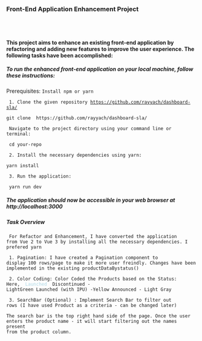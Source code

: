 <h3> Front-End Application Enhancement Project </h3>

<br/>
<br/>

<h4> This project aims to enhance an existing front-end application by refactoring and adding new features to improve the user experience. The following tasks have been accomplished:
 </h4>

<h5>To run the enhanced front-end application on your local machine, follow these instructions:</h5>

Prerequisites: <code>Install npm or yarn</code>

<code> 1. Clone the given repository  https://github.com/rayyach/dashboard-sla/ </code>

    git clone  https://github.com/rayyach/dashboard-sla/

<code> Navigate to the project directory using your command line or terminal: </code>
    
     cd your-repo

<code> 2. Install the necessary dependencies using yarn: </code>

    yarn install

<code> 3. Run the application: </code>

     yarn run dev

<h5>The application should now be accessible in your web browser at http://localhost:3000</h5> 


<h5> Task Overview </h5>

<code> For Refactor and Enhancement, I have converted the application from Vue 2 to Vue 3 by installing all the necessary dependencies. I prefered yarn </code>

<code> 1. Pagination: I have created a Pagination component to display 100 rows/page to make it more user freindly.
Changes have been implemented in the existing productDataBystatus() </code>

<code> 2. Color Coding: Color Coded the Products based on the Status:
       Here, <font color="lightblue"> Launched </font>
       Discontinued - LightGreen
       Launched (with IPU) -Yellow
       Announced - Light Gray
</code>

<code> 3. SearchBar (Optional) : Implement Search Bar to filter out rows (I have used Product as a criteria - can be changed later)    
    The search bar is the top right hand side of the page. Once the user enters the product name - it will start filtering out the 
    names present from the product column. </code> 




